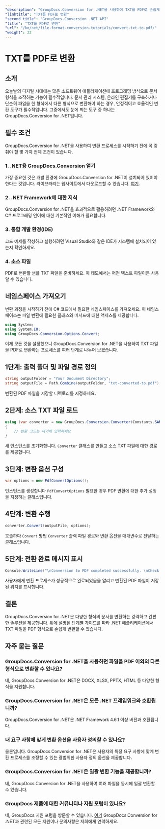 ```yaml
---
"description": "GroupDocs.Conversion for .NET을 사용하여 TXT를 PDF로 손쉽게 변환하세요. 원활한 문서 형식 변환을 위한 단계별 가이드를 따라해 보세요."
"linktitle": "TXT를 PDF로 변환"
"second_title": "GroupDocs.Conversion .NET API"
"title": "TXT를 PDF로 변환"
"url": "/ko/net/file-format-conversion-tutorials/convert-txt-to-pdf/"
"weight": 22
---
```


# TXT를 PDF로 변환

## 소개
오늘날의 디지털 시대에는 많은 소프트웨어 애플리케이션에 프로그래밍 방식으로 문서 형식을 조작하는 기능이 필수적입니다. 문서 관리 시스템, 온라인 편집기를 구축하거나 단순히 파일을 한 형식에서 다른 형식으로 변환해야 하는 경우, 안정적이고 효율적인 변환 도구가 필수적입니다. 그중에서도 눈에 띄는 도구 중 하나는 GroupDocs.Conversion for .NET입니다.
## 필수 조건
GroupDocs.Conversion for .NET을 사용하여 변환 프로세스를 시작하기 전에 꼭 갖춰야 할 몇 가지 전제 조건이 있습니다.
### 1. .NET용 GroupDocs.Conversion 얻기
가장 중요한 것은 개발 환경에 GroupDocs.Conversion for .NET이 설치되어 있어야 한다는 것입니다. 라이브러리는 웹사이트에서 다운로드할 수 있습니다. [여기](https://releases.groupdocs.com/conversion/net/).
### 2. .NET Framework에 대한 지식
GroupDocs.Conversion for .NET을 효과적으로 활용하려면 .NET Framework와 C# 프로그래밍 언어에 대한 기본적인 이해가 필요합니다.
### 3. 통합 개발 환경(IDE)
코드 예제를 작성하고 실행하려면 Visual Studio와 같은 IDE가 시스템에 설치되어 있는지 확인하세요.
### 4. 소스 파일
PDF로 변환할 샘플 TXT 파일을 준비하세요. 이 데모에서는 어떤 텍스트 파일이든 사용할 수 있습니다.

## 네임스페이스 가져오기
변환 과정을 시작하기 전에 C# 코드에서 필요한 네임스페이스를 가져오세요. 이 네임스페이스는 파일 변환에 필요한 클래스와 메서드에 대한 액세스를 제공합니다.

```csharp
using System;
using System.IO;
using GroupDocs.Conversion.Options.Convert;
```
이제 모든 것을 설정했으니 GroupDocs.Conversion for .NET을 사용하여 TXT 파일을 PDF로 변환하는 프로세스를 여러 단계로 나누어 보겠습니다.
## 1단계: 출력 폴더 및 파일 경로 정의
```csharp
string outputFolder = "Your Document Directory";
string outputFile = Path.Combine(outputFolder, "txt-converted-to.pdf");
```
변환된 PDF 파일을 저장할 디렉토리를 지정하세요.
## 2단계: 소스 TXT 파일 로드
```csharp
using (var converter = new GroupDocs.Conversion.Converter(Constants.SAMPLE_TXT))
{
    // 변환 코드는 여기에 입력하세요
}
```
새 인스턴스를 초기화합니다. `Converter` 클래스를 만들고 소스 TXT 파일에 대한 경로를 제공합니다.
## 3단계: 변환 옵션 구성
```csharp
var options = new PdfConvertOptions();
```
인스턴스를 생성합니다 `PdfConvertOptions` 필요한 경우 PDF 변환에 대한 추가 설정을 지정하는 클래스입니다.
## 4단계: 변환 수행
```csharp
converter.Convert(outputFile, options);
```
호출하다 `Convert` 방법 `Converter` 출력 파일 경로와 변환 옵션을 매개변수로 전달하는 클래스입니다.
## 5단계: 전환 완료 메시지 표시
```csharp
Console.WriteLine("\nConversion to PDF completed successfully. \nCheck output in {0}", outputFolder);
```
사용자에게 변환 프로세스가 성공적으로 완료되었음을 알리고 변환된 PDF 파일이 저장된 위치를 표시합니다.

## 결론
GroupDocs.Conversion for .NET은 다양한 형식의 문서를 변환하는 강력하고 간편한 솔루션을 제공합니다. 위에 설명된 단계별 가이드를 따라 .NET 애플리케이션에서 TXT 파일을 PDF 형식으로 손쉽게 변환할 수 있습니다.
## 자주 묻는 질문
### GroupDocs.Conversion for .NET을 사용하면 파일을 PDF 이외의 다른 형식으로 변환할 수 있나요?
네, GroupDocs.Conversion for .NET은 DOCX, XLSX, PPTX, HTML 등 다양한 형식을 지원합니다.
### GroupDocs.Conversion for .NET은 모든 .NET 프레임워크와 호환됩니까?
GroupDocs.Conversion for .NET은 .NET Framework 4.6.1 이상 버전과 호환됩니다.
### 내 요구 사항에 맞게 변환 옵션을 사용자 정의할 수 있나요?
물론입니다. GroupDocs.Conversion for .NET은 사용자의 특정 요구 사항에 맞게 변환 프로세스를 조정할 수 있는 광범위한 사용자 정의 옵션을 제공합니다.
### GroupDocs.Conversion for .NET은 일괄 변환 기능을 제공합니까?
네, GroupDocs.Conversion for .NET을 사용하여 여러 파일을 동시에 일괄 변환할 수 있습니다.
### GroupDocs 제품에 대한 커뮤니티나 지원 포럼이 있나요?
네, GroupDocs 지원 포럼을 방문할 수 있습니다. [여기](https://forum.groupdocs.com/c/conversion/11) GroupDocs.Conversion for .NET과 관련된 모든 지원이나 문의사항은 저희에게 연락하세요.